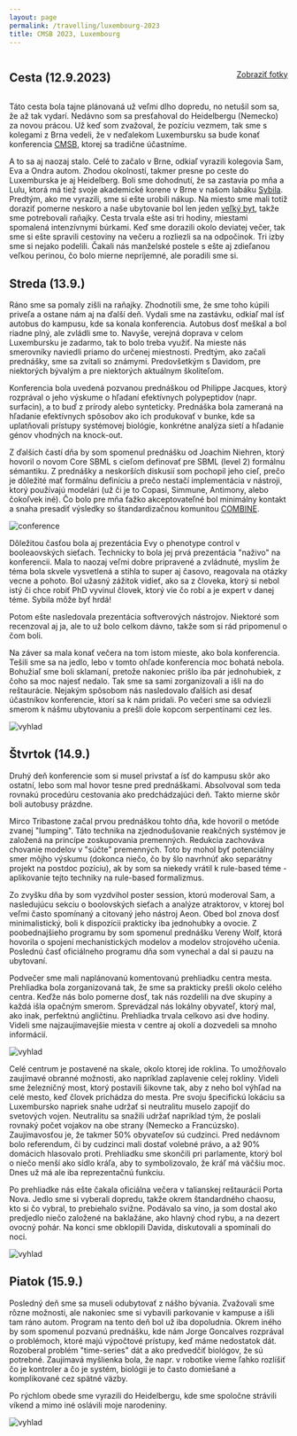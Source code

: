 ```yaml
---
layout: page
permalink: /travelling/luxembourg-2023
title: CMSB 2023, Luxembourg
---
```


<div style="display: flex; justify-content: space-between; align-items: center;">
  <h2>Cesta (12.9.2023)</h2>
  <p style="margin: 0; font-size: 1em; text-align: right;"><a href="https://photos.app.goo.gl/pDQNq92ucs9zxoYJ9">Zobraziť fotky</a></p>
</div>

Táto cesta bola tajne plánovaná už veľmi dlho dopredu, no netušil som sa, že až tak vydarí. Nedávno som sa presťahoval do Heidelbergu (Nemecko) za novou prácou. Už keď som zvažoval, že pozíciu vezmem, tak sme s kolegami z Brna vedeli, že v neďalekom Luxembursku sa bude konať konferencia [CMSB](https://cmsb2023.uni.lu/), ktorej sa tradične účastníme.

A to sa aj naozaj stalo. Celé to začalo v Brne, odkiaľ vyrazili kolegovia Sam, Eva a Ondra autom. Zhodou okolností, takmer presne po ceste do Luxemburska je aj Heidelberg. Boli sme dohodnutí, že sa zastavia po mňa a Lulu, ktorá má tiež svoje akademické korene v Brne v našom labáku [Sybila](https://sybila.fi.muni.cz/). Predtým, ako me vyrazili, sme si ešte urobili nákup. Na miesto sme mali totiž doraziť pomerne neskoro a naše ubytovanie bol len jeden [veľký byt](https://www.booking.com/Share-YvIxee), takže sme potrebovali raňajky. Cesta trvala ešte asi tri hodiny, miestami spomalená intenzívnymi búrkami. Keď sme dorazili okolo deviatej večer, tak sme si ešte spravili cestoviny na večeru a rozliezli sa na odpočinok. Tri izby sme si nejako podelili. Čakali nás manželské postele s ešte aj zdieľanou veľkou perinou, čo bolo mierne nepríjemné, ale poradili sme si.

## Streda (13.9.)

Ráno sme sa pomaly zišli na raňajky. Zhodnotili sme, že sme toho kúpili priveľa a ostane nám aj na ďalší deň. Vydali sme na zastávku, odkiaľ mal ísť autobus do kampusu, kde sa konala konferencia. Autobus dosť meškal a bol riadne plný, ale zvládli sme to. Navyše, verejná doprava v celom Luxembursku je zadarmo, tak to bolo treba využiť. Na mieste nás smerovníky naviedli priamo do určenej miestnosti. Predtým, ako začali prednášky, sme sa zvítali so známymi. Predovšetkým s Davidom, pre niektorých bývalým a pre niektorých aktuálnym školiteľom.

Konferencia bola uvedená pozvanou prednáškou od Philippe Jacques, ktorý rozprával o jeho výskume o hľadaní efektívnych polypeptidov (napr. surfacin), a to buď z prírody alebo synteticky. Prednáška bola zameraná na hľadanie efektívnych spôsobov ako ich produkovať v bunke, kde sa uplatňovali prístupy systémovej biológie, konkrétne analýza sietí a hľadanie génov vhodných na knock-out.

Z ďalších častí dňa by som spomenul prednášku od Joachim Niehren, ktorý hovoril o novom Core SBML s cieľom definovať pre SBML (level 2) formálnu sémantiku. Z prednášky a neskorších diskusií som pochopil jeho cieľ, prečo je dôležité mať formálnu definíciu a prečo nestačí implementácia v nástroji, ktorý používajú modelári (už či je to Copasi, Simmune, Antimony, alebo čokoľvek iné). Čo bolo pre mňa ťažko akceptovateľné bol minimálny kontakt a snaha presadiť výsledky so štandardizačnou komunitou [COMBINE](https://co.mbine.org/).

![conference](https://lh3.googleusercontent.com/pw/ABLVV84LRb3PWxd84oOBagAla9cEHo5DNmFJdElL9ai2uOgx7RO6pGVr_zmDvkU8CKED91gvypDwAQSTIAjeMaQrIbEn-WfHdctckyKdHIhJjOdn635_VQvOt8-jy2xDzdFPR66caJowe4hR8Ylc8Bqz_tAs8g=w1600-h901-s-no-gm)

Dôležitou časťou bola aj prezentácia Evy o phenotype control v booleaovských sieťach. Technicky to bola jej prvá prezentácia "naživo" na konferencii. Mala to naozaj veľmi dobre pripravené a zvládnuté, myslím že téma bola skvele vysvetlená a stihla to super aj časovo, reagovala na otázky vecne a pohoto. Bol užasný zážitok vidieť, ako sa z človeka, ktorý si nebol istý či chce robiť PhD vyvinul človek, ktorý vie čo robí a je expert v danej téme. Sybila môže byť hrdá!

Potom ešte nasledovala prezentácia softverových nástrojov. Niektoré som recenzoval aj ja, ale to už bolo celkom dávno, takže som si rád pripomenul o čom boli.

Na záver sa mala konať večera na tom istom mieste, ako bola konferencia. Tešili sme sa na jedlo, lebo v tomto ohľade konferencia moc bohatá nebola. Bohužiaľ sme boli sklamaní, pretože nakoniec prišlo iba pár jednohubiek, z čoho sa moc najesť nedalo. Tak sme sa sami zorganizovali a išli na do reštaurácie. Nejakým spôsobom nás nasledovalo ďalších asi desať účastníkov konferencie, ktorí sa k nám pridali. Po večeri sme sa odviezli smerom k nášmu ubytovaniu a prešli dole kopcom serpentínami cez les.

![vyhlad](https://lh3.googleusercontent.com/pw/ADCreHc1shyXCsFsklTPl2NgyjgNURWA5s4wIAyxag3u12KT6xh1RJcGbYeT_-6c0AQ7AEiGI74H9AWTAhjsGJgoCMq9YnuWTCLyGAsSErdJxNTWvP3QkPfeRjwlsL_Lt6U71blNhgrOfz9r0Mxo9ejbceQA_w=w3600-h2026-s-no?authuser=0)

## Štvrtok (14.9.)

Druhý deň konferencie som si musel privstať a ísť do kampusu skôr ako ostatní, lebo som mal hovor tesne pred prednáškami. Absolvoval som teda rovnakú procedúru cestovania ako predchádzajúci deň. Takto mierne skôr boli autobusy prázdne.

Mirco Tribastone začal prvou prednáškou tohto dňa, kde hovoril o metóde zvanej "lumping". Táto technika na zjednodušovanie reakčných systémov je založená na princípe zoskupovania premenných. Redukcia zachováva chovanie modelov v "súčte" premenných. Toto by mohol byť potenciálny smer môjho výskumu (dokonca niečo, čo by šlo navrhnúť ako separátny projekt na postdoc pozíciu), ak by som sa niekedy vrátil k rule-based téme - aplikovanie tejto techniky na rule-based formalizmus.

Zo zvyšku dňa by som vyzdvihol poster session, ktorú moderoval Sam, a nasledujúcu sekciu o boolovských sieťach a analýze atraktorov, v ktorej bol veľmi často spomínaný a citovaný jeho nástroj Aeon. Obed bol znova dosť minimalistický, boli k dispozícii prakticky iba jednohubky a ovocie. Z poobednajšieho programu by som spomenul prednášku Vereny Wolf, ktorá hovorila o spojení mechanistických modelov a modelov strojového učenia. Poslednú časť oficiálneho programu dňa som vynechal a dal si pauzu na ubytovaní.

Podvečer sme mali naplánovanú komentovanú prehliadku centra mesta. Prehliadka bola zorganizovaná tak, že sme sa prakticky prešli okolo celého centra. Keďže nás bolo pomerne dosť, tak nás rozdelili na dve skupiny a každá išla opačným smerom. Sprevádzal nás lokálny obyvateľ, ktorý mal, ako inak, perfektnú angličtinu. Prehliadka trvala celkovo asi dve hodiny. Videli sme najzaujímavejšie miesta v centre aj okolí a dozvedeli sa mnoho informácií.

![vyhlad](https://lh3.googleusercontent.com/pw/ADCreHdEZghfJNHL6Q135nwgxrf-AwwE60MrXj-lKr5S55nGkspyecNzM_KGdvngSxeVEWpoGjIdNzplzdRG9h6xjJh7DgQhazQHATFd2K5f18CEfKNVIagykLeG7G0EqOd62s5RJ3SNHellscD9SyfIE1PJFQ=w3120-h2080-s-no?authuser=0)

Celé centrum je postavené na skale, okolo ktorej ide roklina. To umožňovalo zaujímavé obranné možnosti, ako napríklad zaplavenie celej rokliny. Videli sme železničný most, ktorý postavili šikovne tak, aby z neho bol výhľad na celé mesto, keď človek prichádza do mesta. Pre svoju špecifickú lokáciu sa Luxembursko napriek snahe udržať si neutralitu muselo zapojiť do svetových vojen. Neutralitu sa snažili udržať napríklad tým, že poslali rovnaký počet vojakov na obe strany (Nemecko a Francúzsko). Zaujímavosťou je, že takmer 50% obyvateľov sú cudzinci. Pred nedávnom bolo referendum, či by cudzinci mali dostať volebné právo, a až 90% domácich hlasovalo proti. Prehliadku sme skončili pri parlamente, ktorý bol o niečo menší ako sídlo kráľa, aby to symbolizovalo, že kráľ má väčšiu moc. Dnes už má ale iba reprezentačnú funkciu.

Po prehliadke nás ešte čakala oficiálna večera v talianskej reštaurácii Porta Nova. Jedlo sme si vyberali dopredu, takže okrem štandardného chaosu, kto si čo vybral, to prebiehalo svižne. Podávalo sa víno, ja som dostal ako predjedlo niečo založené na baklažáne, ako hlavný chod rybu, a na dezert ovocný pohár. Na konci sme obklopili Davida, diskutovali a spomínali do noci.

![vyhlad](https://lh3.googleusercontent.com/pw/ADCreHdDGzkMxVwumbng-j7AqgVh2Vjes_vczt15avUe9kYytNrN2TFzjSOntPAVR6mU4V4wYkJv6e06T0TwRKEBh84pFIs2TomsdN196Enx8l5uWuYG-AFAhE8Ad_kjAuTlMF7gWLmchZs0xSrT_dZm2UV-gA=w3600-h2026-s-no?authuser=0)

## Piatok (15.9.)

Posledný deň sme sa museli odubytovať z nášho bývania. Zvažovali sme rôzne možnosti, ale nakoniec sme si vybavili parkovanie v kampuse a išli tam ráno autom. Program na tento deň bol už iba dopoludnia. Okrem iného by som spomenul pozvanú prednášku, kde nám Jorge Goncalves rozprával o problémoch, ktoré majú výpočtové prístupy, keď máme nedostatok dát. Rozoberal problém "time-series" dát a ako predvedčiť biológov, že sú potrebné. Zaujímavá myšlienka bola, že napr. v robotike vieme ľahko rozlíšiť čo je kontroler a čo je systém, biológii je to často domiešané a komplikované cez spätné väzby.

Po rýchlom obede sme vyrazili do Heidelbergu, kde sme spoločne strávili víkend a mimo iné oslávili moje narodeniny.

![vyhlad](https://lh3.googleusercontent.com/pw/ADCreHf0syXTwWDssSDmSCLBnS2XEzxDm0OPSlCtBt7kZRnrVwH9hSyzKpqba-SiGEuUNFuIrclJl9-xWqzup6fJJIxWN_XN0u29JTKOPcDCUrYpOGqTO0SbdrgOtPVnexOPawahPKZY1k3am-BuR6DFulgP=w3600-h1620-s-no?authuser=0)

